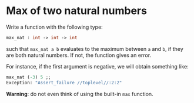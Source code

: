 # Max of two natural numbers

Write a function with the following type:
```ocaml
max_nat : int -> int -> int
```
such that ``max_nat a b`` evaluates to the maximum between ``a`` and ``b``, if they are both natural numbers. If not, the function gives an error.

For instance, if the first argument is negative, we will obtain something like:
```ocaml
max_nat (-3) 5 ;;
Exception: "Assert_failure //toplevel//:2:2"
```

**Warning**: do not even think of using the built-in ``max`` function.
